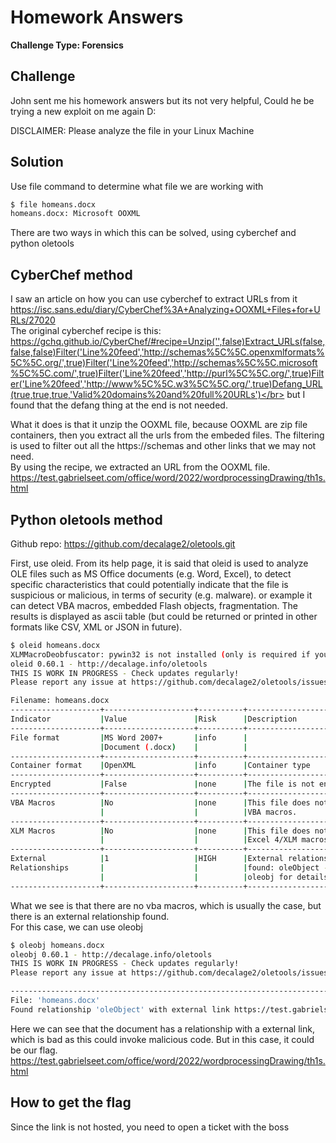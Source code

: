 # Homework Answers

**Challenge Type: Forensics**  


## Challenge
John sent me his homework answers but its not very helpful, Could he be trying a new exploit on me again D:

DISCLAIMER: Please analyze the file in your Linux Machine

## Solution
Use file command to determine what file we are working with
```bash
$ file homeans.docx
homeans.docx: Microsoft OOXML
```
There are two ways in which this can be solved, using cyberchef and python oletools

## CyberChef method

I saw an article on how you can use cyberchef to extract URLs from it</br>
https://isc.sans.edu/diary/CyberChef%3A+Analyzing+OOXML+Files+for+URLs/27020</br>
The original cyberchef recipe is this: </br>
https://gchq.github.io/CyberChef/#recipe=Unzip('',false)Extract_URLs(false,false,false)Filter('Line%20feed','http://schemas%5C%5C.openxmlformats%5C%5C.org/',true)Filter('Line%20feed','http://schemas%5C%5C.microsoft%5C%5C.com/',true)Filter('Line%20feed','http://purl%5C%5C.org/',true)Filter('Line%20feed','http://www%5C%5C.w3%5C%5C.org/',true)Defang_URL(true,true,true,'Valid%20domains%20and%20full%20URLs')</br>
but I found that the defang thing at the end is not needed.

What it does is that it unzip the OOXML file, because OOXML are zip file containers, then you extract all the urls from the embeded files. The filtering is used to filter out all the https://schemas and other links that we may not need. </br>
By using the recipe, we extracted an URL from the OOXML file. </br>
https://test.gabrielseet.com/office/word/2022/wordprocessingDrawing/th1s.html


## Python oletools method
Github repo: https://github.com/decalage2/oletools.git </br>

First, use oleid. From its help page, it is said that oleid is used to analyze OLE files such as MS Office documents (e.g. Word, Excel), to detect specific characteristics that could potentially indicate that the file is suspicious or malicious, in terms of security (e.g. malware). or example it can detect VBA macros, embedded Flash objects, fragmentation. The results is displayed as ascii table (but could be returned or printed in other formats like CSV, XML or JSON
in future).
```bash
$ oleid homeans.docx 
XLMMacroDeobfuscator: pywin32 is not installed (only is required if you want to use MS Excel)
oleid 0.60.1 - http://decalage.info/oletools
THIS IS WORK IN PROGRESS - Check updates regularly!
Please report any issue at https://github.com/decalage2/oletools/issues

Filename: homeans.docx
--------------------+--------------------+----------+--------------------------
Indicator           |Value               |Risk      |Description               
--------------------+--------------------+----------+--------------------------
File format         |MS Word 2007+       |info      |                          
                    |Document (.docx)    |          |                          
--------------------+--------------------+----------+--------------------------
Container format    |OpenXML             |info      |Container type            
--------------------+--------------------+----------+--------------------------
Encrypted           |False               |none      |The file is not encrypted 
--------------------+--------------------+----------+--------------------------
VBA Macros          |No                  |none      |This file does not contain
                    |                    |          |VBA macros.               
--------------------+--------------------+----------+--------------------------
XLM Macros          |No                  |none      |This file does not contain
                    |                    |          |Excel 4/XLM macros.       
--------------------+--------------------+----------+--------------------------
External            |1                   |HIGH      |External relationships    
Relationships       |                    |          |found: oleObject - use    
                    |                    |          |oleobj for details        
--------------------+--------------------+----------+--------------------------

```
What we see is that there are no vba macros, which is usually the case, but there is an external relationship found. </br>
For this case, we can use oleobj

```bash
$ oleobj homeans.docx
oleobj 0.60.1 - http://decalage.info/oletools
THIS IS WORK IN PROGRESS - Check updates regularly!
Please report any issue at https://github.com/decalage2/oletools/issues

-------------------------------------------------------------------------------
File: 'homeans.docx'
Found relationship 'oleObject' with external link https://test.gabrielseet.com/office/word/2022/wordprocessingDrawing/th1s.html!
```
Here we can see that the document has a relationship with a external link, which is bad as this could invoke malicious code. But in this case, it could be our flag. </br>
https://test.gabrielseet.com/office/word/2022/wordprocessingDrawing/th1s.html </br>

## How to get the flag
Since the link is not hosted, you need to open a ticket with the boss</br>
